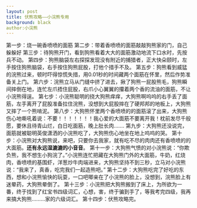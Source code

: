 ```yaml
---
layout: post
title: 伏熊攻略——小浣熊专用
background: black
author:小浣熊
---
```

第一步：烧一碗香喷喷的面筋
第二步：带着香喷喷的面筋敲敲狗熊家的门，自己躲躲好
第三步：待狗熊开门，看到狗熊看着大大的面筋激动地流下口水时，先按兵不动。
第四步：狗熊脑袋左右探探发现没有附近的捕猎者，正大快朵颐时，左手按住狗熊脑袋，右手按住狗熊屁股，打他个措手不及。
第五步：狗熊看到威猛的浣熊过来，顿时吓得惊慌失措，用0.01秒的时间藏两个面筋在怀里，然后作势准备关上门。
第六步：浣熊立马从门缝中挤了进去，揪了狗熊一屁股熊毛，狗熊瞬间摔倒在地，连忙左爪捂住屁股，右爪小心翼翼的攥着两个香的流油的面筋，不让小浣熊得逞。
第七步：小浣熊聪明的挠大狗熊痒痒，大狗熊啊呜呜的右手丢了面筋，左手离开了屁股准备拉住浣熊，没想到大屁股摔在了硬邦邦的地板上，大狗熊又摔了一个熊啃泥。
第八步：大狗熊怀里两个香喷喷的的面筋滚了出来，大狗熊伤心地嘶吼着说：不要！！！！！！！我心爱的大面筋不要离开我！枕前发尽千般愿，要休且待青山烂，白日吃面筋，晚上肚长肉…….
第九步：大狗熊还没说完，面筋就被聪明英俊潇洒的小浣熊吃了，大狗熊伤心地坐在地上呜呜的哭。
第十步：小浣熊对大狗熊说，来吧，只要你去我家，就有吃不尽的肉肉还有香喷喷的的大面筋。**还有永远湿漉漉的小音音**。
第十一步：大狗熊气愤的对小浣熊说：“你欺负熊，我不想生小狗浣了。”小浣熊连忙把藏在大狗熊门外的大面筋，牛奶，红烧肉，香喷喷的基围虾，洋葱炒牛肉端进来，大狗熊坚持不到三秒，立马对小浣熊说：“我来了，真香，吃完我们一起造熊吧。”
第十二步：大狗熊吃完了好吃的东西，想和小浣熊愉快的玩耍，一口吧唧亲在了小浣熊的脸上，没想到，浣熊脸上有迷晕药，大狗熊晕倒了。
第十三步：小浣熊把大狗熊搬到了床上，为所欲为一番，终于找到了红宝书四级词汇，心想，害，终于骗到手了，等我考完四级，我再来搞大狗熊………家的六级词汇。
第十四步：伏熊攻略完。

